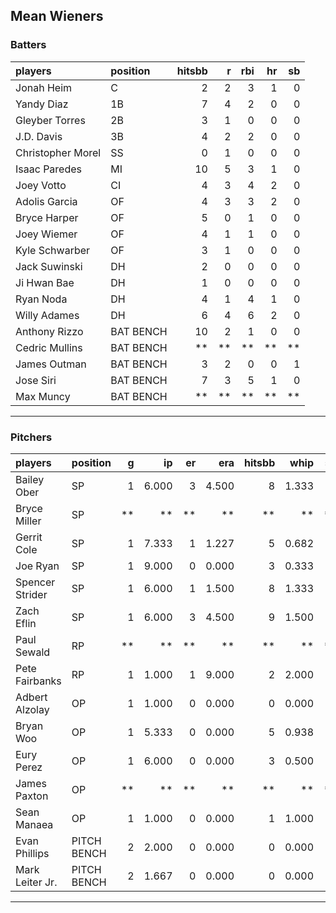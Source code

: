 ## Mean Wieners

### Batters

 
|players           |position  | hitsbb|  r| rbi| hr| sb| 
|:-----------------|:---------|------:|--:|---:|--:|--:| 
|Jonah Heim        |C         |      2|  2|   3|  1|  0| 
|Yandy Diaz        |1B        |      7|  4|   2|  0|  0| 
|Gleyber Torres    |2B        |      3|  1|   0|  0|  0| 
|J.D. Davis        |3B        |      4|  2|   2|  0|  0| 
|Christopher Morel |SS        |      0|  1|   0|  0|  0| 
|Isaac Paredes     |MI        |     10|  5|   3|  1|  0| 
|Joey Votto        |CI        |      4|  3|   4|  2|  0| 
|Adolis Garcia     |OF        |      4|  3|   3|  2|  0| 
|Bryce Harper      |OF        |      5|  0|   1|  0|  0| 
|Joey Wiemer       |OF        |      4|  1|   1|  0|  0| 
|Kyle Schwarber    |OF        |      3|  1|   0|  0|  0| 
|Jack Suwinski     |DH        |      2|  0|   0|  0|  0| 
|Ji Hwan Bae       |DH        |      1|  0|   0|  0|  0| 
|Ryan Noda         |DH        |      4|  1|   4|  1|  0| 
|Willy Adames      |DH        |      6|  4|   6|  2|  0| 
|Anthony Rizzo     |BAT BENCH |     10|  2|   1|  0|  0| 
|Cedric Mullins    |BAT BENCH |     **| **|  **| **| **| 
|James Outman      |BAT BENCH |      3|  2|   0|  0|  1| 
|Jose Siri         |BAT BENCH |      7|  3|   5|  1|  0| 
|Max Muncy         |BAT BENCH |     **| **|  **| **| **| 


* * *

### Pitchers

 
|players         |position    |  g|    ip| er|   era| hitsbb|  whip| so|  w| sv| 
|:---------------|:-----------|--:|-----:|--:|-----:|------:|-----:|--:|--:|--:| 
|Bailey Ober     |SP          |  1| 6.000|  3| 4.500|      8| 1.333|  4|  0|  0| 
|Bryce Miller    |SP          | **|    **| **|    **|     **|    **| **| **| **| 
|Gerrit Cole     |SP          |  1| 7.333|  1| 1.227|      5| 0.682|  8|  1|  0| 
|Joe Ryan        |SP          |  1| 9.000|  0| 0.000|      3| 0.333|  9|  1|  0| 
|Spencer Strider |SP          |  1| 6.000|  1| 1.500|      8| 1.333|  9|  1|  0| 
|Zach Eflin      |SP          |  1| 6.000|  3| 4.500|      9| 1.500|  7|  1|  0| 
|Paul Sewald     |RP          | **|    **| **|    **|     **|    **| **| **| **| 
|Pete Fairbanks  |RP          |  1| 1.000|  1| 9.000|      2| 2.000|  2|  0|  0| 
|Adbert Alzolay  |OP          |  1| 1.000|  0| 0.000|      0| 0.000|  1|  0|  0| 
|Bryan Woo       |OP          |  1| 5.333|  0| 0.000|      5| 0.938|  5|  1|  0| 
|Eury Perez      |OP          |  1| 6.000|  0| 0.000|      3| 0.500|  9|  0|  0| 
|James Paxton    |OP          | **|    **| **|    **|     **|    **| **| **| **| 
|Sean Manaea     |OP          |  1| 1.000|  0| 0.000|      1| 1.000|  1|  0|  0| 
|Evan Phillips   |PITCH BENCH |  2| 2.000|  0| 0.000|      0| 0.000|  3|  0|  2| 
|Mark Leiter Jr. |PITCH BENCH |  2| 1.667|  0| 0.000|      0| 0.000|  2|  0|  0| 


* * *


